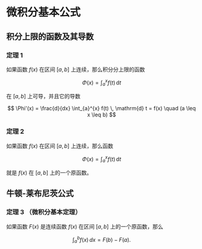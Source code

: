 # 微积分基本公式

## 积分上限的函数及其导数

### 定理 1

如果函数 $f(x)$ 在区间 $[a, b]$ 上连续，那么积分分上限的函数

$$
\Phi(x) = \int_a^x f(t) \, \mathrm{d} t
$$

在 $[a, b]$ 上可导，并且它的导数

$$
\Phi'(x) = \frac{d}{dx} \int_{a}^{x} f(t) \, \mathrm{d} t = f(x) \quad (a \leq x \leq b)
$$

### 定理 2

如果函数 $f(x)$ 在区间 $[a, b]$ 上连续，那么函数

$$
\Phi(x) = \int_a^x f(t) \, \mathrm{d} t
$$

就是 $f(x)$ 在 $[a, b]$ 上的一个原函数。

## 牛顿-莱布尼茨公式

### 定理 3 （微积分基本定理）

如果函数 $F(x)$ 是连续函数 $f(x)$ 在区间 $[a, b]$ 上的一个原函数，那么

$$
\int_{a}^{b} f(x) \, dx = F(b) - F(a).
$$

